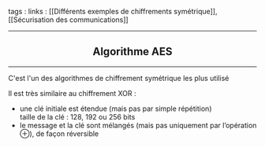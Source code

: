 tags : 
links : [[Différents exemples de chiffrements symétrique]], [[Sécurisation des communications]]

****

<h2 style="text-align: center;"> Algorithme AES </h2>

****

C'est l'un des algorithmes de chiffrement symétrique les plus utilisé

Il est très similaire au chiffrement XOR :

-   une clé initiale est étendue (mais pas par simple répétition)  
    taille de la clé : 128, 192 ou 256 bits
-   le message et la clé sont mélangés (mais pas uniquement par l’opération ⊕), de façon réversible